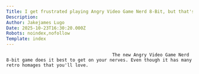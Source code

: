 ```yaml
---
Title: I get frustrated playing Angry Video Game Nerd 8-Bit, but that's the point
Description: 
Author: Jakejames Lugo
Date: 2025-10-23T16:30:20.000Z
Robots: noindex,nofollow
Template: index
---
```


                                            The new Angry Video Game Nerd 8-bit game does it best to get on your nerves. Even though it has many retro homages that you'll love.
                                        